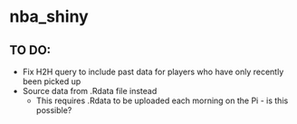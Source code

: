 # nba_shiny

## TO DO:
- Fix H2H query to include past data for players who have only recently been picked up
- Source data from .Rdata file instead
    - This requires .Rdata to be uploaded each morning on the Pi - is this possible?